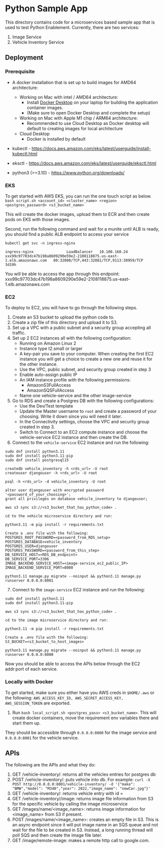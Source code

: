 # Python Sample App 

This directory contains code for a microservices based sample app that is used to test Python Enablement. Currently, there are two services:
1. Image Service
2. Vehicle Inventory Service


## Deployment

### Prerequisite
* A docker installation that is set up to build images for AMD64 architecture:
  * Working on Mac with intel / AMD64 architecture: 
    * Install [Docker Desktop](https://www.docker.com/products/docker-desktop/) on your laptop for building the application container images.
    * (Make sure to open Docker Desktop and complete the setup)
  * Working on Mac with Apple M1 chip / ARM64 architecture:
    * Recommended to use Cloud Desktop as Docker desktop will default to creating images for local architecture
  * Cloud Desktop
    * Docker is installed by default

* kubectl - https://docs.aws.amazon.com/eks/latest/userguide/install-kubectl.html
* eksctl - https://docs.aws.amazon.com/eks/latest/userguide/eksctl.html
* python3 (>=3.10) - https://www.python.org/downloads/

### EKS
To get started with AWS EKS, you can run the one touch script as below.
`bash script.sh <account_id> <cluster_name> <region> <postgres_password> <s3_bucket_name>`

This will create the docker images, upload them to ECR and then create pods on EKS with those images. 

Second, run the following command and wait for a munite until ALB is ready, you should find a public ALB endpoint to access your service
```
kubectl get svc -n ingress-nginx

ingress-nginx               LoadBalancer   10.100.160.24    xxx99c97703dc47b198a8609290e59e2-2108118875.us-east-1.elb.amazonaws.com   80:32080/TCP,443:32081/TCP,9113:30959/TCP   3d19h
```
You will be able to access the app through this endpoint: xxx99c97703dc47b198a8609290e59e2-2108118875.us-east-1.elb.amazonaws.com


### EC2
To deploy to EC2, you will have to go through the following steps.

1. Create an S3 bucket to upload the python code to. 
2. Create a zip file of this directory and upload it to S3.
3. Set up a VPC with a public subnet and a security group accepting all traffic. 
4. Set up 2 EC2 instances all with the following configuration:
    - Running on Amazon Linux 2
    - Instance type t2.small or larger
    - A key-pair you save to your computer. When creating the first EC2 instance you will get a choice to create a new one and reuse it for the other instance.
    - Use the VPC, public subnet, and security group created in step 3
    - Enable auto-assign public IP
    - An IAM instance profile with the following permissions:
      - AmazonS3FullAccess 
      - AmazonSQSFullAccess
    - Name one vehicle-service and the other image-service
5. Go to RDS and create a Postgres DB with the following configurations:
    - Use the Dev/Test template
    - Update the Master username to `root` and create a password of your choosing. Write it down since you will need it later. 
    - In the Connectivity settings, choose the VPC and security group created in step 3. 
    - Switch to Connect to an EC2 compute instance and choose the vehicle-service EC2 instance and then create the DB.
6. Connect to the `vehicle-service` EC2 instance and run the following:
```
sudo dnf install python3.11
sudo dnf install python3.11-pip
sudo dnf install postgresql15

createdb vehicle_inventory -h <rds_url> -U root
createuser djangouser -h <rds_url> -U root

psql -h <rds_url> -d vehicle_inventory -U root

alter user djangouser with encrypted password '<password_of_your_choosing>';
grant all privileges on database vehicle_inventory to djangouser;

aws s3 sync s3://<s3_bucket_that_has_python_code> .

cd to the vehicle microservice directory and run: 

python3.11 -m pip install -r requirements.txt

Create a .env file with the following: 
POSTGRES_ROOT_PASSWORD=<password_from_RDS_setup>
POSTGRES_DATABASE=vehicle_inventory
POSTGRES_USER=djangouser
POSTGRES_PASSWORD=<password_from_this_step>
DB_SERVICE_HOST=<RDS_DB_endpoint>
DB_SERVICE_PORT=3306
IMAGE_BACKEND_SERVICE_HOST=<image-service_ec2_public_IP>
IMAGE_BACKEND_SERVICE_PORT=8000

python3.11 manage.py migrate --noinput && python3.11 manage.py runserver 0.0.0.0:8001
```
7. Connect to the `image-service` EC2 instance and run the following:
```
sudo dnf install python3.11
sudo dnf install python3.11-pip

aws s3 sync s3://<s3_bucket_that_has_python_code> .

cd to the image microservice directory and run: 

python3.11 -m pip install -r requirements.txt

Create a .env file with the following: 
S3_BUCKET=<s3_bucket_to_host_images>

python3.11 manage.py migrate --noinput && python3.11 manage.py runserver 0.0.0.0:8000
```

Now you should be able to access the APIs below through the EC2 addr:port of each service.

### Locally with Docker
To get started, make sure you either have you AWS creds in `$HOME/.aws` or the following: `AWS_ACCESS_KEY_ID, AWS_SECRET_ACCESS_KEY, AWS_SESSION_TOKEN` are exported.
1. Run `bash local_script.sh <postgres_pass> <s3_bucket_name>`. 
This will create docker containers, move the requirement env variables there and start them up. 

They should be accessible through `0.0.0.0:8000` for the image service and `0.0.0.0:8001` for the vehicle service. 

## APIs

The following are the APIs and what they do:
1. GET /vehicle-inventory/: returns all the vehicles entries for postgres db
2. POST /vehicle-inventory/: puts vehicle into db. For example: `curl -X POST http://0.0.0.0:8001/vehicle-inventory/ -d '{"make": "BMW","model": "M340","year": 2022,"image_name": "newCar.jpg"}'`
3. GET /vehicle-inventory/<int>: returns vehicle entry with id = <int>
4. GET /vehicle-inventory/<int>/image: returns image file information from S3 for the specific vehicle by calling the image microservice
5. GET /images/name/<image_name>: returns image information for <image_name> from S3 if present. 
6. POST /images/name/<image_name>: creates an empty file in S3. This is an async endpoint since it will put image name in an SQS queue and not wait for the file to be created in S3. Instead, a long running thread will poll SQS and then create the image file later. 
7. GET /image/remote-image: makes a remote http call to google.com. 